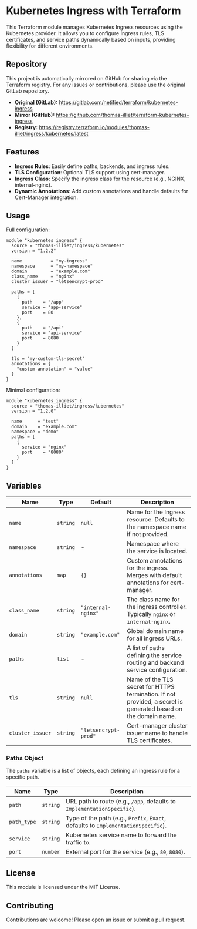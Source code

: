 # Kubernetes Ingress with Terraform

This Terraform module manages Kubernetes Ingress resources using the Kubernetes provider. It allows you to configure Ingress rules, TLS certificates, and service paths dynamically based on inputs, providing flexibility for different environments.

## Repository

This project is automatically mirrored on GitHub for sharing via the Terraform registry. For any issues or contributions, please use the original GitLab repository.

- **Original (GitLab):** <https://gitlab.com/netified/terraform/kubernetes-ingress>
- **Mirror (GitHub):** <https://github.com/thomas-illiet/terraform-kubernetes-ingress>
- **Registry:** <https://registry.terraform.io/modules/thomas-illiet/ingress/kubernetes/latest>

## Features

* **Ingress Rules**: Easily define paths, backends, and ingress rules.
* **TLS Configuration**: Optional TLS support using cert-manager.
* **Ingress Class**: Specify the ingress class for the resource (e.g., NGINX, internal-nginx).
* **Dynamic Annotations**: Add custom annotations and handle defaults for Cert-Manager integration.

## Usage

Full configuration:

```hcl
module "kubernetes_ingress" {
  source = "thomas-illiet/ingress/kubernetes"
  version = "1.2.2"

  name           = "my-ingress"
  namespace      = "my-namespace"
  domain         = "example.com"
  class_name     = "nginx"
  cluster_issuer = "letsencrypt-prod"
  
  paths = [
    {
      path    = "/app"
      service = "app-service"
      port    = 80
    },
    {
      path    = "/api"
      service = "api-service"
      port    = 8080
    }
  ]

  tls = "my-custom-tls-secret"
  annotations = {
    "custom-annotation" = "value"
  }
}
```

Minimal configuration:

```hcl
module "kubernetes_ingress" {
  source = "thomas-illiet/ingress/kubernetes"
  version = "1.2.0"

  name      = "test"
  domain    = "example.com"
  namespace = "demo"
  paths = [
    {
      service = "nginx"
      port    = "8080"
    }
  ]
}
```

## Variables

| Name             | Type     | Default              | Description                                                                                                    |
| ---------------- | -------- | -------------------- | -------------------------------------------------------------------------------------------------------------- |
| `name`           | `string` | `null`               | Name for the Ingress resource. Defaults to the namespace name if not provided.                                 |
| `namespace`      | `string` | -                    | Namespace where the service is located.                                                                        |
| `annotations`    | `map`    | `{}`                 | Custom annotations for the ingress. Merges with default annotations for cert-manager.                          |
| `class_name`     | `string` | `"internal-nginx"`   | The class name for the ingress controller. Typically `nginx` or `internal-nginx`.                              |
| `domain`         | `string` | `"example.com"`      | Global domain name for all ingress URLs.                                                                       |
| `paths`          | `list`   | -                    | A list of paths defining the service routing and backend service configuration.                                |
| `tls`            | `string` | `null`               | Name of the TLS secret for HTTPS termination. If not provided, a secret is generated based on the domain name. |
| `cluster_issuer` | `string` | `"letsencrypt-prod"` | Cert-manager cluster issuer name to handle TLS certificates.                                                   |


### Paths Object

The `paths` variable is a list of objects, each defining an ingress rule for a specific path.

| Name        | Type     | Description                                                                       |
| ----------- | -------- | --------------------------------------------------------------------------------- |
| `path`      | `string` | URL path to route (e.g., `/app`, defaults to `ImplementationSpecific`).           |
| `path_type` | `string` | Type of the path (e.g., `Prefix`, `Exact`, defaults to `ImplementationSpecific`). |
| `service`   | `string` | Kubernetes service name to forward the traffic to.                                |
| `port`      | `number` | External port for the service (e.g., `80`, `8080`).                               |

## License

This module is licensed under the MIT License.

## Contributing

Contributions are welcome! Please open an issue or submit a pull request.